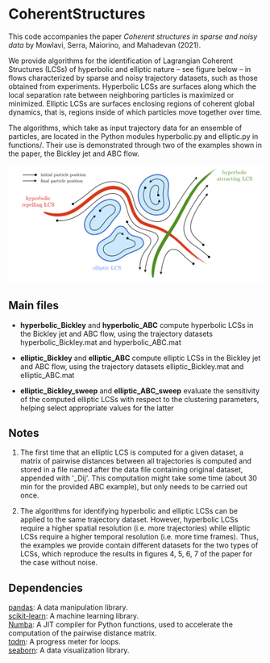 # CoherentStructures

This code accompanies the paper *Coherent structures in sparse and noisy data* by Mowlavi, Serra, Maiorino, and Mahadevan (2021).

We provide algorithms for the identification of Lagrangian Coherent Structures (LCSs) of hyperbolic and elliptic nature – see figure below – in flows characterized by sparse and noisy trajectory datasets, such as those obtained from experiments. Hyperbolic LCSs are surfaces along which the local separation rate between neighboring particles is maximized or minimized. Elliptic LCSs are surfaces enclosing regions of coherent global dynamics, that is, regions inside of
which particles move together over time.

The algorithms, which take as input trajectory data for an ensemble of particles, are located in the Python modules hyperbolic.py and elliptic.py in functions/. Their use is demonstrated through two of the examples shown in the paper, the Bickley jet and ABC flow.

![sketch](./sketch.png)

## Main files

* **hyperbolic_Bickley** and **hyperbolic_ABC** compute hyperbolic LCSs in the Bickley jet and ABC flow, using the trajectory datasets hyperbolic_Bickley.mat and hyperbolic_ABC.mat

* **elliptic_Bickley** and **elliptic_ABC** compute elliptic LCSs in the Bickley jet and ABC flow, using the trajectory datasets elliptic_Bickley.mat and elliptic_ABC.mat

* **elliptic_Bickley_sweep** and **elliptic_ABC_sweep** evaluate the sensitivity of the computed elliptic LCSs with respect to the clustering parameters, helping select appropriate values for the latter

## Notes

1. The first time that an elliptic LCS is computed for a given dataset, a matrix of pairwise distances between all trajectories is computed and stored in a file named after the data file containing original dataset, appended with '_Dij'. This computation might take some time (about 30 min for the provided ABC example), but only needs to be carried out once.

2. The algorithms for identifying hyperbolic and elliptic LCSs can be applied to the same trajectory dataset. However, hyperbolic LCSs require a higher spatial resolution (i.e. more trajectories) while elliptic LCSs require a higher temporal resolution (i.e. more time frames). Thus, the examples we provide contain different datasets for the two types of LCSs, which reproduce the results in figures 4, 5, 6, 7 of the paper for the case without noise.

## Dependencies

[pandas](https://pandas.pydata.org): A data manipulation library.  
[scikit-learn](https://scikit-learn.org/): A machine learning library.  
[Numba](https://numba.pydata.org): A JIT compiler for Python functions, used to accelerate the computation of the pairwise distance matrix.  
[tqdm](https://pypi.org/project/tqdm/): A progress meter for loops.  
[seaborn](https://pypi.org/project/tqdm/): A data visualization library.  